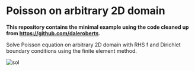
# Poisson on arbitrary 2D domain

**This repository contains the minimal example using the code cleaned up from https://github.com/daleroberts.**

Solve Poisson equation on arbitrary 2D domain with RHS f 
and Dirichlet boundary conditions using the finite element
method.

![sol](https://rawgithub.com/daleroberts/poisson/master/sol.png)
